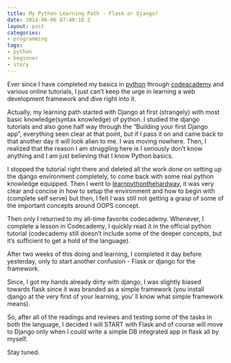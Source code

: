 ```yaml
---
title: My Python Learning Path - Flask or Django?
date: 2014-06-06 07:40:18 Z
layout: post
categories:
- programming
tags:
- python
- beginner
- story
---
```


Ever since I have completed my basics in [python](python.org) through [codeacademy](codecademy.com) and various online tutorials, I just can’t keep the urge in learning a web development framework and dive right into it.

Actually, my learning path started with Django at first (strangely) with most basic knowledge(syntax knowledge) of python. I studied the django tutorials and also gone half way through the “Building your first Django app”, everything seen clear at that point, but if I pass it on and came back to that another day it will look alien to me. I was moving nowhere. Then, I realized that the reason I am struggling here is I seriously don’t know anything and I am just believing that I know Python basics.

<!-- more -->

I stopped the tutorial right there and deleted all the work done on setting up the django environment completely, to come back with some real python knowledge equipped. Then I went to [learnpythonthehardway](learnpythonthehardway.com), it was very clear and concise in how to setup the environment and how to begin with (complete self serve) but then, I felt I was still not getting a grasp of some of the important concepts around OOPS concept.

Then only I returned to my all-time favorite codecademy. Whenever, I complete a lesson in Codecademy, I quickly read it in the official python tutorial (codecademy still doesn’t include some of the deeper concepts, but it’s sufficient to get a hold of the language).

After two weeks of this doing and learning, I completed it day before yesterday, only to start another confusion - Flask or django for the framework.

Since, I got my hands already dirty with django, I was slightly biased towards flask since it was branded as a simple framework (you install django at the very first of your learning, you’ ll know what simple framework means).

So, after all of the readings and reviews and testing some of the tasks in both the language, I decided I will START with Flask and of course will move to Django only when I could write a simple DB integrated app in flask all by myself.

Stay tuned.
